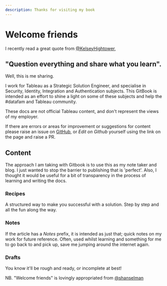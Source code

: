 ```yaml
---
description: Thanks for visiting my book
---
```


# Welcome friends

I recently read a great quote from [@KelseyHightower](https://twitter.com/kelseyhightower/status/1343116529664069634),

## "Question everything and share what you learn".

Well, this is me sharing.

I work for Tableau as a Strategic Solution Engineer, and specialise in Security, Identity, Integration and Authentication subjects. This GitBook is intended as an effort to shine a light on some of these subjects and help the \#datafam and Tableau community.

These docs are not official Tableau content, and don't represent the views of my employer.

If there are errors or areas for improvement or suggestions for content please raise an issue on [GitHub](https://github.com/johnthompson365/gitbook-tableau), or _Edit on Github_ yourself using the link on the page and raise a PR.

## Content

The approach I am taking with Gitbook is to use this as my note taker and blog. I just wanted to stop the barrier to publishing that is 'perfect'. Also, I thought it would be useful for a bit of transparency in the process of learning and writing the docs.

### Recipes

A structured way to make you successful with a solution. Step by step and all the fun along the way.

### Notes

If the article has a _Notes_ prefix, it is intended as just that; quick notes on my work for future reference. Often, used whilst learning and something for me to go back to and pick up, save me jumping around the internet again.

### Drafts

You know it'll be rough and ready, or incomplete at best!

NB. "Welcome friends" is lovingly appropriated from [@shanselman](https://twitter.com/shanselman)

